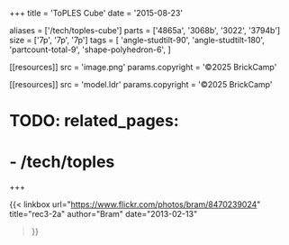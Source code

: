+++
title = 'ToPLES Cube'
date  = '2015-08-23'

aliases = ['/tech/toples-cube']
parts = ['4865a', '3068b', '3022', '3794b']
size  = ['7p', '7p', '7p']
tags  = [
  'angle-studtilt-90',
  'angle-studtilt-180',
  'partcount-total-9',
  'shape-polyhedron-6',
]

[[resources]]
src              = 'image.png'
params.copyright = '©2025 BrickCamp'

[[resources]]
src              = 'model.ldr'
params.copyright = '©2025 BrickCamp'

# TODO: related_pages:
#   - /tech/toples
+++

{{< linkbox
    url="https://www.flickr.com/photos/bram/8470239024"
    title="rec3-2a"
    author="Bram"
    date="2013-02-13"
>}}
